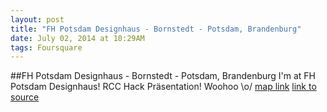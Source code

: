 ```yaml
---
layout: post
title: "FH Potsdam Designhaus - Bornstedt - Potsdam, Brandenburg"
date: July 02, 2014 at 10:29AM
tags: Foursquare
---
```

##FH Potsdam Designhaus - Bornstedt - Potsdam, Brandenburg
I'm at FH Potsdam Designhaus! RCC Hack Präsentation! Woohoo \o/ [map link](http://ift.tt/1gymP5W)
[link to source](http://ift.tt/1kd0kDc) 
